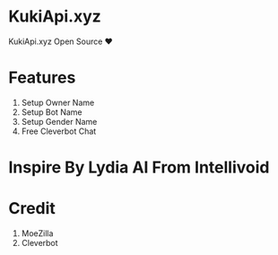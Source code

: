 # KukiApi.xyz
KukiApi.xyz Open Source ❤

# Features 
1. Setup Owner Name
2. Setup Bot Name
3. Setup Gender Name
4. Free Cleverbot Chat 

# Inspire By Lydia AI From Intellivoid

# Credit
1. MoeZilla
2. Cleverbot


